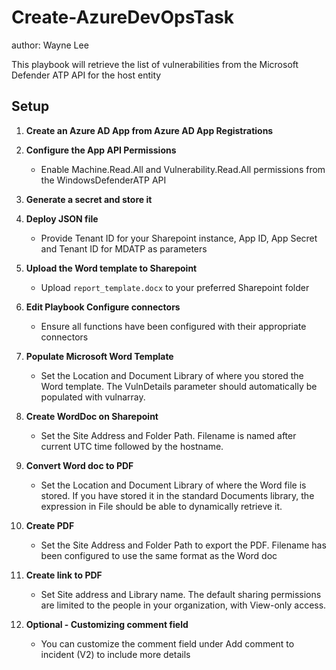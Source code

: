 # Create-AzureDevOpsTask
author: Wayne Lee

This playbook will retrieve the list of vulnerabilities from the Microsoft Defender ATP API for the host entity

## Setup

1. **Create an Azure AD App from Azure AD App Registrations**

2. **Configure the App API Permissions**
   
   * Enable Machine.Read.All and Vulnerability.Read.All permissions from the WindowsDefenderATP API

3. **Generate a secret and store it**
	
4. **Deploy JSON file**
   
   * Provide Tenant ID for your Sharepoint instance, App ID, App Secret and Tenant ID for MDATP as parameters
	
5. **Upload the Word template to Sharepoint**

   * Upload `report_template.docx` to your preferred Sharepoint folder
	
6. **Edit Playbook Configure connectors**

   * Ensure all functions have been configured with their appropriate connectors
	
7. **Populate Microsoft Word Template**

   * Set the Location and Document Library of where you stored the Word template. The VulnDetails parameter should automatically be populated with vulnarray.
	
8. **Create WordDoc on Sharepoint**

   * Set the Site Address and Folder Path. Filename is named after current UTC time followed by the hostname.
	
9. **Convert Word doc to PDF**

   * Set the Location and Document Library of where the Word file is stored. If you have stored it in the standard Documents library, the expression in File should be able to dynamically retrieve it.
	
10. **Create PDF**

    * Set the Site Address and Folder Path to export the PDF. Filename has been configured to use the same format as the Word doc
	
11. **Create link to PDF**
	
    * Set Site address and Library name. The default sharing permissions are limited to the people in your organization, with View-only access.
	
12. **Optional  - Customizing comment field**

    * You can customize the comment field under Add comment to incident (V2) to include more details
